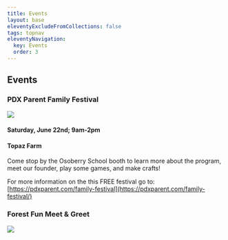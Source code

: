 ```yaml
---
title: Events
layout: base
eleventyExcludeFromCollections: false
tags: topnav
eleventyNavigation:
  key: Events
  order: 3
---
```

## Events

### PDX Parent Family Festival

![](/assets/uploads/festival-updated-1024x1024.png)

#### Saturday, June 22nd; 9am-2pm

#### Topaz Farm

Come stop by the Osoberry School booth to learn more about the program, meet our founder, play some games, and make crafts! 

For more information on the this FREE festival go to: [https://pdxparent.com/family-festival](https://pdxparent.com/family-festival/)

[](https://pdxparent.com/family-festival/)

### Forest Fun Meet & Greet

![](/assets/uploads/untitled-design-25-.png)

